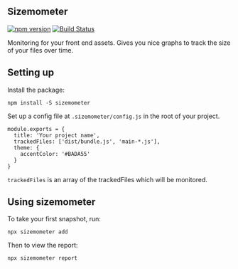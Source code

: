 ## Sizemometer

[![npm version](https://img.shields.io/npm/v/sizemometer.svg?style=flat)](https://www.npmjs.com/package/rsk)
[![Build Status](https://travis-ci.com/chardos/sizemometer.svg?branch=master)](https://travis-ci.com/chardos/sizemometer)

Monitoring for your front end assets. Gives you nice graphs to track the size of your files over time.

## Setting up

Install the package:

```
npm install -S sizemometer
```

Set up a config file at `.sizemometer/config.js` in the root of your project.

```
module.exports = {
  title: 'Your project name',
  trackedFiles: ['dist/bundle.js', 'main-*.js'],
  theme: {
    accentColor: '#BADA55'
  }
}
```

`trackedFiles` is an array of the trackedFiles which will be monitored.

## Using sizemometer

To take your first snapshot, run:

```
npx sizemometer add
```

Then to view the report:

```
npx sizemometer report
```


